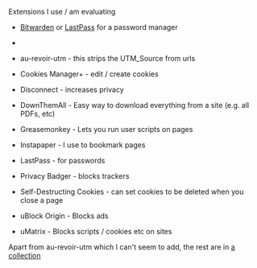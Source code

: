 Extensions I use / am evaluating

- [Bitwarden](https://addons.mozilla.org/en-US/firefox/addon/bitwarden-password-manager/) or [LastPass](https://addons.mozilla.org/en-US/firefox/addon/lastpass-password-manager/) for a password manager
- 


- au-revoir-utm - this strips the UTM_Source from urls
- Cookies Manager+ - edit / create cookies
- Disconnect - increases privacy
- DownThemAll - Easy way to download everything from a site (e.g. all PDFs, etc)
- Greasemonkey - Lets you run user scripts on pages
- Instapaper - I use to bookmark pages
- LastPass - for passwords
- Privacy Badger - blocks trackers
- Self-Destructing Cookies - can set cookies to be deleted when you close a page
- uBlock Origin - Blocks ads
- uMatrix - Blocks scripts / cookies etc on sites

Apart from au-revoir-utm which I can't seem to add, the rest are in [a collection](https://addons.mozilla.org/en-US/firefox/collections/xoke/xoke/)
